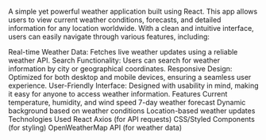 A simple yet powerful weather application built using React. This app allows users to view current weather conditions, forecasts, and detailed information for any location worldwide. With a clean and intuitive interface, users can easily navigate through various features, including:

Real-time Weather Data: Fetches live weather updates using a reliable weather API.
Search Functionality: Users can search for weather information by city or geographical coordinates.
Responsive Design: Optimized for both desktop and mobile devices, ensuring a seamless user experience.
User-Friendly Interface: Designed with usability in mind, making it easy for anyone to access weather information.
Features
Current temperature, humidity, and wind speed
7-day weather forecast
Dynamic background based on weather conditions
Location-based weather updates
Technologies Used
React
Axios (for API requests)
CSS/Styled Components (for styling)
OpenWeatherMap API (for weather data)
